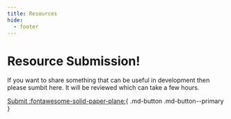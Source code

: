 ```yaml
---
title: Resources
hide:
  - footer
---
```


# Resource Submission!
If you want to share something that can be useful in development then please sumbit here. It will be reviewed which can take a few hours.

[Submit :fontawesome-solid-paper-plane:](https://forms.gle/F64J4EwWcu4omVts8){ .md-button .md-button--primary }

